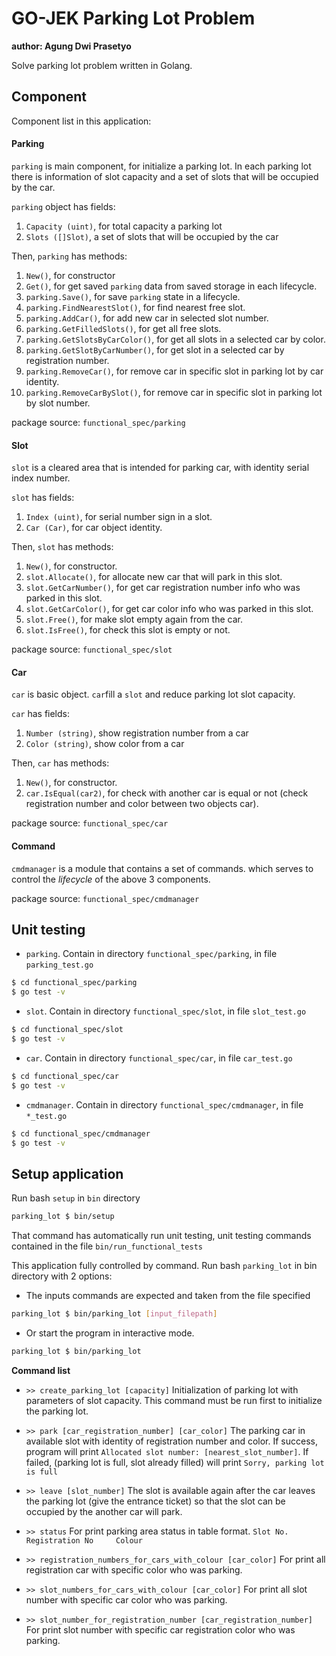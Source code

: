 # GO-JEK Parking Lot Problem

**author: Agung Dwi Prasetyo**

Solve parking lot problem written in Golang.


## Component

Component list in this application:

#### Parking
```parking``` is main component, for initialize a parking lot. In each parking lot there is information of slot capacity and a set of slots that will be occupied by the car.

```parking``` object has fields:
1. ```Capacity (uint)```, for total capacity a parking lot
2. ```Slots ([]Slot)```, a set of slots that will be occupied by the car

Then, ```parking``` has methods:
1. ```New()```, for constructor
2. ```Get()```, for get saved ```parking``` data from saved storage in each lifecycle.
3. ```parking.Save()```, for save ```parking``` state in a lifecycle.
4. ```parking.FindNearestSlot()```, for find nearest free slot.
5. ```parking.AddCar()```, for add new car in selected slot number.
6. ```parking.GetFilledSlots()```, for get all free slots.
7. ```parking.GetSlotsByCarColor()```, for get all slots in a selected car by color.
8. ```parking.GetSlotByCarNumber()```, for get slot in a selected car by registration number.
9. ```parking.RemoveCar()```, for remove car in specific slot in parking lot by car identity.
10. ```parking.RemoveCarBySlot()```, for remove car in specific slot in parking lot by slot number.

package source: ```functional_spec/parking```

#### Slot
```slot``` is a cleared area that is intended for parking car, with identity serial index number.

```slot``` has fields:
1. ```Index (uint)```, for serial number sign in a slot.
2. ```Car (Car)```, for car object identity.

Then, ```slot``` has methods:
1. ```New()```, for constructor.
2. ```slot.Allocate()```, for allocate new car that will park in this slot.
3. ```slot.GetCarNumber()```, for get car registration number info who was parked in this slot.
4. ```slot.GetCarColor()```, for get car color info who was parked in this slot.
5. ```slot.Free()```, for make slot empty again from the car.
6. ```slot.IsFree()```, for check this slot is empty or not.

package source: ```functional_spec/slot```

#### Car
```car``` is basic object.  ```car```fill a ```slot``` and reduce parking lot slot capacity.

```car``` has fields:
1. ```Number (string)```, show registration number from a car
2. ```Color (string)```, show color from a car


Then, ```car``` has methods:
1. ```New()```, for constructor.
2. ```car.IsEqual(car2)```, for check with another car is equal or not (check registration number and color between two objects car).

package source: ```functional_spec/car```

#### Command
```cmdmanager``` is a module that contains a set of commands. which serves to control the *lifecycle* of the above 3 components.

package source: ```functional_spec/cmdmanager```

## Unit testing

* ```parking```. Contain in directory ```functional_spec/parking```, in file ```parking_test.go```
```sh
$ cd functional_spec/parking
$ go test -v
```

* ```slot```. Contain in directory ```functional_spec/slot```, in file ```slot_test.go```
```sh
$ cd functional_spec/slot
$ go test -v
```

* ```car```. Contain in directory ```functional_spec/car```, in file ```car_test.go```
```sh
$ cd functional_spec/car
$ go test -v
``` 

* ```cmdmanager```. Contain in directory ```functional_spec/cmdmanager```, in file ```*_test.go```
```sh
$ cd functional_spec/cmdmanager
$ go test -v
``` 

## Setup application

Run bash ```setup``` in ```bin``` directory
```sh
parking_lot $ bin/setup
```
That command has automatically run unit testing, unit testing commands contained in the file  ```bin/run_functional_tests```

This application fully controlled by command. Run bash ```parking_lot``` in bin directory with 2 options:

* The inputs commands are expected and taken from the file specified
```sh
parking_lot $ bin/parking_lot [input_filepath]
```
* Or start the program in interactive mode.
```sh
parking_lot $ bin/parking_lot
```
**Command list**

* ```>> create_parking_lot [capacity]```
Initialization of parking lot with parameters of slot capacity. This command must be run first to initialize the parking lot.

* ```>> park [car_registration_number] [car_color]```
The parking car in available slot with identity of registration number and color.
If success, program will print ```Allocated slot number: [nearest_slot_number]```. If failed,
(parking lot is full, slot already filled) will print ```Sorry, parking lot is full```

* ```>> leave [slot_number]```
The slot is available again after the car leaves the parking lot (give the entrance ticket) so that the slot can be occupied by the another car will park.

* ```>> status```
For print parking area status in table format.
```Slot No.    Registration No     Colour```

* ```>> registration_numbers_for_cars_with_colour [car_color]```
For print all registration car with specific color who was parking.

* ```>> slot_numbers_for_cars_with_colour [car_color]```
For print all slot number with specific car color who was parking.

* ```>> slot_number_for_registration_number [car_registration_number]```
For print slot number with specific car registration color who was parking.
